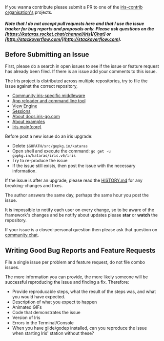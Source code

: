 If you wanna contribute please submit a PR to one of the [iris-contrib organisation's](https://github.com/iris-contrib) projects.

##### Note that I do not accept pull requests here and that I use the issue tracker for bug reports and proposals only. Please ask questions on the [https://kataras.rocket.chat/channel/iris][Chat] or [http://stackoverflow.com/](http://stackoverflow.com).

## Before Submitting an Issue

First, please do a search in open issues to see if the issue or feature request has already been filed. If there is an issue add your comments to this issue.

The Iris project is distributed across multiple repositories, try to file the issue against the correct repository,

- [Community iris-specific middleware](https://github.com/iris-contrib/middleware/issues?utf8=%E2%9C%93&q=is%3Aopen+is%3Aissue)
- [App reloader and command line tool](https://github.com/kataras/rizla/issues?utf8=%E2%9C%93&q=is%3Aopen+is%3Aissue)
- [View Engine](https://github.com/kataras/go-template/issues?utf8=%E2%9C%93&q=is%3Aopen+is%3Aissue)
- [Sessions](https://github.com/kataras/go-sessions/issues?utf8=%E2%9C%93&q=is%3Aopen+is%3Aissue)
- [About docs.iris-go.com](https://github.com/iris-contrib/gitbook/issues?utf8=%E2%9C%93&q=is%3Aopen+is%3Aissue)
- [About examples](https://github.com/iris-contrib/examples/issues?utf8=%E2%9C%93&q=is%3Aopen+is%3Aissue)
- [Iris main(core)](https://github.com/kataras/iris/issues?utf8=%E2%9C%93&q=is%3Aopen+is%3Aissue)

Before post a new issue do an iris upgrade:

- Delete `$GOPATH/src/gopkg.in/kataras`
- Open shell and execute the command: `go get -u gopkg.in/kataras/iris.v6/iris`
- Try to re-produce the issue
- If the issue still exists, then post the issue with the necessary information.


If the issue is after an upgrade, please read the [HISTORY.md](https://github.com/kataras/iris/blob/v6/HISTORY.md) for any breaking-changes and fixes.

The author answers the same day, perhaps the same hour you post the issue.

It is impossible to notify each user on every change, so to be aware of the framework's changes and be notify about updates
please **star** or **watch** the repository.

If your issue is a closed-personal question then please ask that question on [community chat][Chat].


## Writing Good Bug Reports and Feature Requests

File a single issue per problem and feature request, do not file combo issues.

The more information you can provide, the more likely someone will be successful reproducing the issue and finding a fix. Therefore:

* Provide reproducable steps, what the result of the steps was, and what you would have expected.
* Description of what you expect to happen
* Animated GIFs
* Code that demonstrates the issue
* Version of Iris
* Errors in the Terminal/Console
* When you have glide/godep installed, can you reproduce the issue when starting Iris' station without these?

[Chat]: https://kataras.rocket.chat/channel/iris
